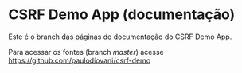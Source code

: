 # CSRF Demo App (documentação)

Este é o branch das páginas de documentação do CSRF Demo App.

Para acessar os fontes (branch _master_) acesse https://github.com/paulodiovani/csrf-demo